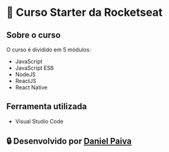# :rocket: Curso Starter da Rocketseat

## Sobre o curso

O curso é dividido em 5 módulos:<br>
- JavaScript
- JavaScript ES6
- NodeJS
- ReactJS
- React Native

## Ferramenta utilizada
- Visual Studio Code

## :lock: Desenvolvido por <a href="https://www.linkedin.com/in/danhpaiva/">Daniel Paiva</a>